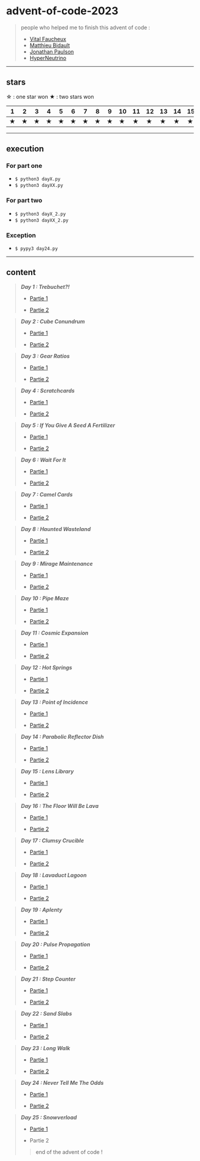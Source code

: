 # advent-of-code-2023

> people who helped me to finish this advent of code :
>
>- [Vital Faucheux](https://github.com/vitalfocheux)
>- [Matthieu Bidault](https://github.com/mbido)
>- [Jonathan Paulson](https://www.youtube.com/@jonathanpaulson5053)
>- [HyperNeutrino](https://www.youtube.com/@hyper-neutrino)
>

---

## stars

☆ : one star won
★ : two stars won

|1|2|3|4|5|6|7|8|9|10|11|12|13|14|15|16|17|18|19|20|21|22|23|24|25|
|---|---|---|---|---|---|---|---|---|---|---|---|---|---|---|---|---|---|---|---|---|---|---|---|---|
|★|★|★|★|★|★|★|★|★|★|★|★|★|★|★|★|★|★|★|★|★|★|★|★|★|

---

## execution

### For part one

- `$ python3 dayX.py`
- `$ python3 dayXX.py`

### For part two

- `$ python3 dayX_2.py`
- `$ python3 dayXX_2.py`

### Exception

- `$ pypy3 day24.py`

---

## content

>
> ***Day 1 : Trebuchet?!***
>
> - [Partie 1](./day-01/day1.py)
>
>>
>
> - [Partie 2](./day-01/day1_2.py)
>
>>
>
<!---->
>
> ***Day 2 : Cube Conundrum***
>
> - [Partie 1](./day-02/day2.py)
>
>>
>
> - [Partie 2](./day-02/day2_2.py)
>
>>
>
<!---->
>
> ***Day 3 : Gear Ratios***
>
> - [Partie 1](./day-03/day3.py)
>
>>
>
> - [Partie 2](./day-03/day3_2.py)
>
>>
>
<!---->
>
> ***Day 4 : Scratchcards***
>
> - [Partie 1](./day-04/day4.py)
>
>>
>
> - [Partie 2](./day-04/day4_2.py)
>
>>
>
<!---->
>
> ***Day 5 : If You Give A Seed A Fertilizer***
>
> - [Partie 1](./day-05/day5.py)
>
>>
>
> - [Partie 2](./day-05/day5_2.py)
>
>>
>
<!---->
>
> ***Day 6 : Wait For It***
>
> - [Partie 1](./day-06/day6.py)
>
>>
>
> - [Partie 2](./day-06/day6_2.py)
>
>>
>
<!---->
>
> ***Day 7 : Camel Cards***
>
> - [Partie 1](./day-07/day7.py)
>
>>
>
> - [Partie 2](./day-07/day7_2.py)
>
>>
>
<!---->
>
> ***Day 8 : Haunted Wasteland***
>
> - [Partie 1](./day-08/day8.py)
>
>>
>
> - [Partie 2](./day-08/day8_2.py)
>
>>
>
<!---->
>
> ***Day 9 : Mirage Maintenance***
>
> - [Partie 1](./day-09/day9.py)
>
>>
>
> - [Partie 2](./day-09/day9_2.py)
>
>>
>
<!--  -->
>
> ***Day 10 : Pipe Maze***
>
> - [Partie 1](./day-10/day10.py)
>
>>
>
> - [Partie 2](./day-10/day10_2.py)
>
>>
>
<!--  -->
>
> ***Day 11 : Cosmic Expansion***
>
> - [Partie 1](./day-11/day11.py)
>
>>
>
> - [Partie 2](./day-11/day11_2.py)
>
>>
>
<!--  -->
>
> ***Day 12 : Hot Springs***
>
> - [Partie 1](./day-12/day12.py)
>
>>
>
> - [Partie 2](./day-12/day12_2.py)
>
>>
>
<!--  -->
>
> ***Day 13 : Point of Incidence***
>
> - [Partie 1](./day-13/day13.py)
>
>>
>
> - [Partie 2](./day-13/day13_2.py)
>
>>
>
<!--  -->
>
> ***Day 14 : Parabolic Reflector Dish***
>
> - [Partie 1](./day-14/day14.py)
>
>>
>
> - [Partie 2](./day-14/day14_2.py)
>
>>
>
<!--  -->
>
> ***Day 15 : Lens Library***
>
> - [Partie 1](./day-15/day15.py)
>
>>
>
> - [Partie 2](./day-15/day15_2.py)
>
>>
>
<!--  -->
>
> ***Day 16 : The Floor Will Be Lava***
>
> - [Partie 1](./day-16/day16.py)
>
>>
>
> - [Partie 2](./day-16/day16_2.py)
>
>>
>
<!--  -->
>
> ***Day 17 : Clumsy Crucible***
>
> - [Partie 1](./day-17/day17.py)
>
>>
>
> - [Partie 2](./day-17/day17_2.py)
>
>>
>
<!--  -->
>
> ***Day 18 : Lavaduct Lagoon***
>
> - [Partie 1](./day-18/day18.py)
>
>>
>
> - [Partie 2](./day-18/day18_2.py)
>
>>
>
<!--  -->
>
> ***Day 19 : Aplenty***
>
> - [Partie 1](./day-19/day19.py)
>
>>
>
> - [Partie 2](./day-19/day19_2.py)
>
>>
>
<!--  -->
>
> ***Day 20 : Pulse Propagation***
>
> - [Partie 1](./day-20/day20.py)
>
>>
>
> - [Partie 2](./day-20/day20_2.py)
>
>>
>
<!--  -->
>
> ***Day 21 : Step Counter***
>
> - [Partie 1](./day-21/day21.py)
>
>>
>
> - [Partie 2](./day-21/day21_2.py)
>
>>
>
<!--  -->
>
> ***Day 22 : Sand Slabs***
>
> - [Partie 1](./day-22/day22.py)
>
>>
>
> - [Partie 2](./day-22/day22_2.py)
>
>>
>
<!--  -->
>
> ***Day 23 : Long Walk***
>
> - [Partie 1](./day-23/day23.py)
>
>>
>
> - [Partie 2](./day-23/day23_2.py)
>
>>
>
<!--  -->
>
> ***Day 24 : Never Tell Me The Odds***
>
> - [Partie 1](./day-24/day24.py)
>
>>
>
> - [Partie 2](./day-24/day24_2.py)
>
>>
>
<!--  -->
>
> ***Day 25 : Snowverload***
>
> - [Partie 1](./day-25/day25.py)
>
>>
>
> - Partie 2
>
>> end of the advent of code !
>